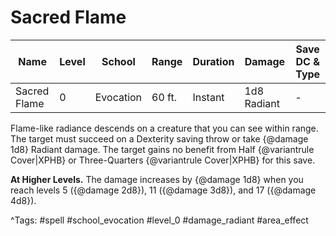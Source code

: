 # Sacred Flame

| Name | Level | School | Range | Duration | Damage | Save DC & Type |
|------|-------|--------|-------|----------|--------|----------------|
| Sacred Flame | 0 | Evocation | 60 ft. | Instant | 1d8 Radiant | - |

Flame-like radiance descends on a creature that you can see within range. The target must succeed on a Dexterity saving throw or take {@damage 1d8} Radiant damage. The target gains no benefit from Half {@variantrule Cover|XPHB} or Three-Quarters {@variantrule Cover|XPHB} for this save.

**At Higher Levels.** The damage increases by {@damage 1d8} when you reach levels 5 ({@damage 2d8}), 11 ({@damage 3d8}), and 17 ({@damage 4d8}).

^Tags: #spell #school_evocation #level_0 #damage_radiant #area_effect